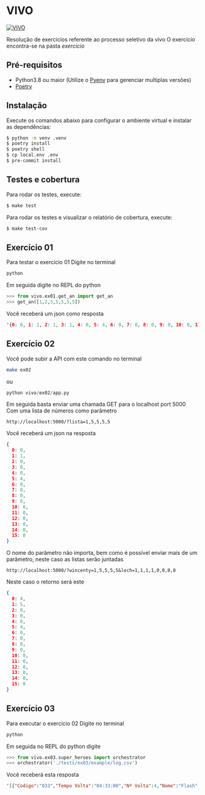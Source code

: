 # VIVO
[![VIVO](https://circleci.com/gh/wblech/vivo.svg?style=svg)](https://app.circleci.com/pipelines/github/wblech/vivo)

Resolução de exercicios referente ao processo seletivo da vivo
O exercício encontra-se na pasta *exercicio*
## Pré-requisitos
- Python3.8 ou maior (Utilize o [Pyenv](https://github.com/pyenv/pyenv-installer#installation--update--uninstallation) para gerenciar multiplas versões)
- [Poetry](https://python-poetry.org/docs/)
## Instalação
Execute os comandos abaixo para configurar o ambiente virtual e instalar as dependências:
```bash
$ python -m venv .venv
$ poetry install
$ poetry shell
$ cp local.env .env
$ pre-commit install
```
## Testes e cobertura
Para rodar os testes, execute:
```bash
$ make test
```
Para rodar os testes e visualizar o relatório de cobertura, execute:
```bash
$ make test-cov
```
## Exercício 01
Para testar o exercício 01
Digite no terminal
```bash
python
```
Em seguida digite no REPL do python
```python
>>> from vivo.ex01.get_an import get_an
>>> get_an([1,2,3,5,5,5,5])
```
Você receberá um json como resposta
```json
'{0: 0, 1: 1, 2: 1, 3: 1, 4: 0, 5: 4, 6: 0, 7: 0, 8: 0, 9: 0, 10: 0, 11: 0, 12: 0, 13: 0, 14: 0, 15: 0}'
```
## Exercício 02
Você pode subir a API com este comando no terminal
```bash
make ex02
```
ou
````python
python vivo/ex02/app.py
````
Em seguida basta enviar uma chamada GET para o localhost port 5000
Com uma lista de números como parâmetro
```
http://localhost:5000/?lista=1,5,5,5,5
```
Você receberá um json na resposta
```json
{
  0: 0,
  1: 1,
  2: 0,
  3: 0,
  4: 0,
  5: 4,
  6: 0,
  7: 0,
  8: 0,
  9: 0,
  10: 0,
  11: 0,
  12: 0,
  13: 0,
  14: 0,
  15: 0
}
```
O nome do parâmetro não importa, bem como é
possível enviar mais de um parâmetro, neste caso as listas serão juntadas
```
http://localhost:5000/?wincenty=1,5,5,5,5&lech=1,1,1,1,0,0,0,0
```
Neste caso o retorno será este
````json
{
  0: 4,
  1: 5,
  2: 0,
  3: 0,
  4: 0,
  5: 4,
  6: 0,
  7: 0,
  8: 0,
  9: 0,
  10: 0,
  11: 0,
  12: 0,
  13: 0,
  14: 0,
  15: 0
}
````
## Exercício 03
Para executar o exercício 02
Digite no terminal
```bash
python
```
Em seguida no REPL do python digite
```python
>>> from vivo.ex03.super_heroes import orchestrator
>>> orchestrator('./tests/ex03/example/log.csv')
```
Você receberá esta resposta
```json
'[{"Codigo":"033","Tempo Volta":"04:33:00","Nº Volta":4,"Nome":"Flash","Velocidade média da volta":43.468,"Melhor Volta":"01:04:02","Posição":1,"Melhor volta da corrida":"00:19:37"},{"Codigo":"023","Tempo Volta":"04:44:42","Nº Volta":4,"Nome":"Sonic","Velocidade média da volta":43.19125,"Melhor Volta":"01:07:36","Posição":2,"Melhor volta da corrida":"00:19:37"},{"Codigo":"002","Tempo Volta":"04:48:53","Nº Volta":4,"Nome":"Mercúrio","Velocidade média da volta":43.62725,"Melhor Volta":"01:04:16","Posição":3,"Melhor volta da corrida":"00:19:37"},{"Codigo":"038","Tempo Volta":"04:51:58","Nº Volta":4,"Nome":"Superman","Velocidade média da volta":44.24575,"Melhor Volta":"01:05:50","Posição":4,"Melhor volta da corrida":"00:19:37"},{"Codigo":"015","Tempo Volta":"05:13:21","Nº Volta":4,"Nome":"PAPALÉGUA","Velocidade média da volta":38.06625,"Melhor Volta":"01:07:11","Posição":5,"Melhor volta da corrida":"00:19:37"},{"Codigo":"011","Tempo Volta":"01:47:16","Nº Volta":3,"Nome":"GATOAJATO","Velocidade média da volta":25.7456666667,"Melhor Volta":"00:19:37","Posição":6,"Melhor volta da corrida":"00:19:37"}]'
```
